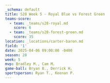 ```yaml
---
_schema: default
title: S28 Week 5 - Royal Blue vs Forest Green
teams-score:
  - team: _teams/s28-royal.md
    score: 6
  - team: _teams/s28-forest-green.md
    score: 35
location: _locations/carter-baron.md
field: '1'
date: 2025-04-06 09:00:00 -0400
season: 28
week: 5
mvp: Bradley M., Cam M.
game-ball: Bryan B., Derrick H.
sportsperson: Ryan T., Keenan P.
---
```

